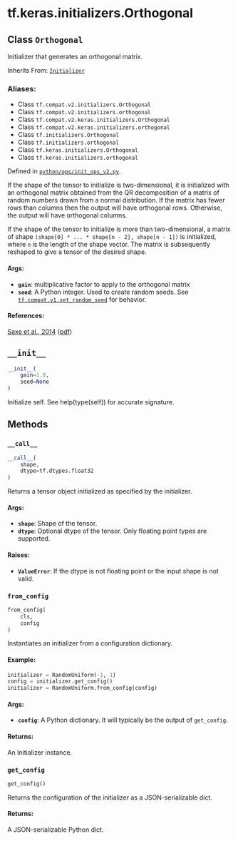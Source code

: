 <div itemscope itemtype="http://developers.google.com/ReferenceObject">
<meta itemprop="name" content="tf.keras.initializers.Orthogonal" />
<meta itemprop="path" content="Stable" />
<meta itemprop="property" content="__call__"/>
<meta itemprop="property" content="__init__"/>
<meta itemprop="property" content="from_config"/>
<meta itemprop="property" content="get_config"/>
</div>

# tf.keras.initializers.Orthogonal

## Class `Orthogonal`

Initializer that generates an orthogonal matrix.

Inherits From: [`Initializer`](../../../tf/keras/initializers/Initializer.md)

### Aliases:

* Class `tf.compat.v2.initializers.Orthogonal`
* Class `tf.compat.v2.initializers.orthogonal`
* Class `tf.compat.v2.keras.initializers.Orthogonal`
* Class `tf.compat.v2.keras.initializers.orthogonal`
* Class `tf.initializers.Orthogonal`
* Class `tf.initializers.orthogonal`
* Class `tf.keras.initializers.Orthogonal`
* Class `tf.keras.initializers.orthogonal`



Defined in [`python/ops/init_ops_v2.py`](/code/stable/tensorflow/python/ops/init_ops_v2.py).

<!-- Placeholder for "Used in" -->

If the shape of the tensor to initialize is two-dimensional, it is initialized
with an orthogonal matrix obtained from the QR decomposition of a matrix of
random numbers drawn from a normal distribution.
If the matrix has fewer rows than columns then the output will have orthogonal
rows. Otherwise, the output will have orthogonal columns.

If the shape of the tensor to initialize is more than two-dimensional,
a matrix of shape `(shape[0] * ... * shape[n - 2], shape[n - 1])`
is initialized, where `n` is the length of the shape vector.
The matrix is subsequently reshaped to give a tensor of the desired shape.

#### Args:


* <b>`gain`</b>: multiplicative factor to apply to the orthogonal matrix
* <b>`seed`</b>: A Python integer. Used to create random seeds. See
  <a href="../../../tf/compat/v1/set_random_seed.md"><code>tf.compat.v1.set_random_seed</code></a>
for behavior.


#### References:

[Saxe et al., 2014](https://openreview.net/forum?id=_wzZwKpTDF_9C)
([pdf](https://arxiv.org/pdf/1312.6120.pdf))


<h2 id="__init__"><code>__init__</code></h2>

``` python
__init__(
    gain=1.0,
    seed=None
)
```

Initialize self.  See help(type(self)) for accurate signature.




## Methods

<h3 id="__call__"><code>__call__</code></h3>

``` python
__call__(
    shape,
    dtype=tf.dtypes.float32
)
```

Returns a tensor object initialized as specified by the initializer.


#### Args:


* <b>`shape`</b>: Shape of the tensor.
* <b>`dtype`</b>: Optional dtype of the tensor. Only floating point types are
  supported.


#### Raises:


* <b>`ValueError`</b>: If the dtype is not floating point or the input shape is not
 valid.

<h3 id="from_config"><code>from_config</code></h3>

``` python
from_config(
    cls,
    config
)
```

Instantiates an initializer from a configuration dictionary.


#### Example:



```python
initializer = RandomUniform(-1, 1)
config = initializer.get_config()
initializer = RandomUniform.from_config(config)
```

#### Args:


* <b>`config`</b>: A Python dictionary.
  It will typically be the output of `get_config`.


#### Returns:

An Initializer instance.


<h3 id="get_config"><code>get_config</code></h3>

``` python
get_config()
```

Returns the configuration of the initializer as a JSON-serializable dict.


#### Returns:

A JSON-serializable Python dict.




